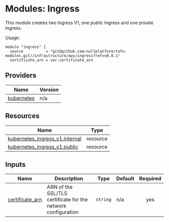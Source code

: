 # Modules: Ingress

This module creates two Ingress V1, one public  Ingress and one private Ingress.

Usage:


```
module "ingress" {
  source          = "git@github.com:nullplatform/tofu-modules.git//infrastructure/aws/ingress?ref=v0.0.1"
  certificate_arn = var.certificate_arn
```


<!-- BEGIN_TF_DOCS -->


## Providers

| Name | Version |
|------|---------|
| <a name="provider_kubernetes"></a> [kubernetes](#provider\_kubernetes) | n/a |

## Resources

| Name | Type |
|------|------|
| [kubernetes_ingress_v1.internal](https://registry.terraform.io/providers/hashicorp/kubernetes/latest/docs/resources/ingress_v1) | resource |
| [kubernetes_ingress_v1.public](https://registry.terraform.io/providers/hashicorp/kubernetes/latest/docs/resources/ingress_v1) | resource |

## Inputs

| Name | Description | Type | Default | Required |
|------|-------------|------|---------|:--------:|
| <a name="input_certificate_arn"></a> [certificate\_arn](#input\_certificate\_arn) | ARN of the SSL/TLS certificate for the network configuration | `string` | n/a | yes |
<!-- END_TF_DOCS -->